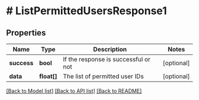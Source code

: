 # # ListPermittedUsersResponse1

## Properties

Name | Type | Description | Notes
------------ | ------------- | ------------- | -------------
**success** | **bool** | If the response is successful or not | [optional]
**data** | **float[]** | The list of permitted user IDs | [optional]

[[Back to Model list]](../README.md#documentation-for-models) [[Back to API list]](../README.md#documentation-for-api-endpoints) [[Back to README]](../README.md)
